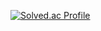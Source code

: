 [![Solved.ac Profile](http://mazassumnida.wtf/api/v2/generate_badge?boj=hong22)](https://solved.ac/hong22/)

